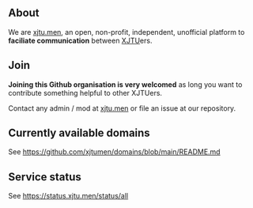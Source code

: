 ## About
We are [xjtu.men](https://xjtu.men), an open, non-profit, independent, unofficial platform to **faciliate communication** between [XJTU](http://www.xjtu.edu.cn)ers.

## Join

**Joining this Github organisation is very welcomed** as long you want to contribute something helpful to other XJTUers.

Contact any admin / mod at [xjtu.men](https://xjtu.men) or file an issue at our repository.

## Currently available domains
See https://github.com/xjtumen/domains/blob/main/README.md

## Service status
See https://status.xjtu.men/status/all
